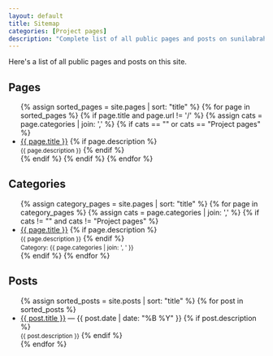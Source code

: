```yaml
---
layout: default
title: Sitemap
categories: [Project pages]
description: "Complete list of all public pages and posts on sunilabraham.in, organised and linked for easy navigation and reference."
---
```


Here's a list of all public pages and posts on this site.

## Pages
<ul>
{% assign sorted_pages = site.pages | sort: "title" %}
{% for page in sorted_pages %}
  {% if page.title and page.url != '/' %}
    {% assign cats = page.categories | join: ',' %}
    {% if cats == "" or cats == "Project pages" %}
      <li>
        <a href="{{ page.url | relative_url }}">{{ page.title }}</a>
        {% if page.description %}
          <br><small>{{ page.description }}</small>
        {% endif %}
      </li>
    {% endif %}
  {% endif %}
{% endfor %}
</ul>

## Categories
<ul>
{% assign category_pages = site.pages | sort: "title" %}
{% for page in category_pages %}
  {% assign cats = page.categories | join: ',' %}
  {% if cats != "" and cats != "Project pages" %}
    <li>
      <a href="{{ page.url | relative_url }}">{{ page.title }}</a>
      {% if page.description %}
        <br><small>{{ page.description }}</small>
      {% endif %}
      <br><small>Category: {{ page.categories | join: ', ' }}</small>
    </li>
  {% endif %}
{% endfor %}
</ul>

## Posts
<ul>
{% assign sorted_posts = site.posts | sort: "title" %}
{% for post in sorted_posts %}
  <li>
    <a href="{{ post.url | relative_url }}">{{ post.title }}</a> — {{ post.date | date: "%B %Y" }}
    {% if post.description %}
      <br><small>{{ post.description }}</small>
    {% endif %}
  </li>
{% endfor %}
</ul>
